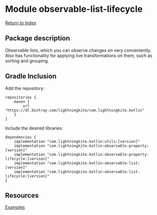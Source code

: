 # Module observable-list-lifecycle

[Return to Index](../)

## Package description

Observable lists, which you can observe changes on very conveniently.  Also has functionality for applying live transformations on them, such as sorting and grouping.

## Gradle Inclusion



Add the repository:

```
repositories {
    maven {
        url "https://dl.bintray.com/lightningkite/com.lightningkite.kotlin"
    }
}
```

Include the desired libraries:

```
dependencies {
    implementation "com.lightningkite.kotlin:utils:[version]"
    implementation "com.lightningkite.kotlin:observable-property:[version]"
    implementation "com.lightningkite.kotlin:observable-property-lifecycle:[version]"
    implementation "com.lightningkite.kotlin:observable-list:[version]"
    implementation "com.lightningkite.kotlin:observable-list-lifecycle:[version]"
}
```

## Resources

[Examples](https://github.com/lightningkite/lk-kotlin/tree/master/observable-list-lifecycle/src/test/kotlin/lk/kotlin/observable/list/lifecycle/example)
